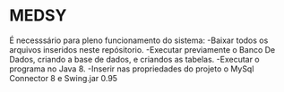 # MEDSY
É necesssário para pleno funcionamento do sistema:
-Baixar todos os arquivos inseridos neste repósitorio.
-Executar previamente o Banco De Dados, criando a base de dados, e criandos as tabelas.
-Executar o programa no Java 8.
-Inserir nas propriedades do projeto o MySql Connector 8 e Swing.jar 0.95
